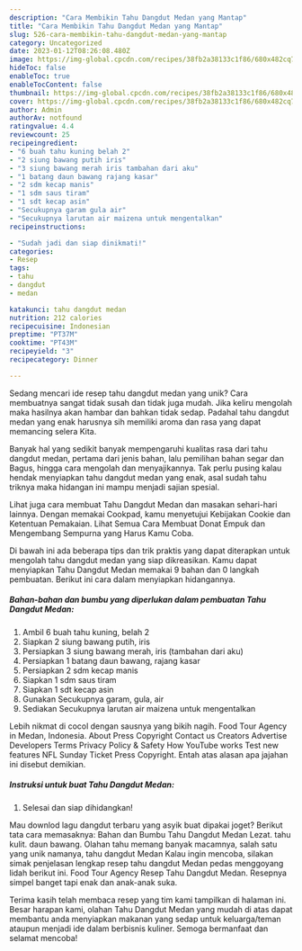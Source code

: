 ```yaml
---
description: "Cara Membikin Tahu Dangdut Medan yang Mantap"
title: "Cara Membikin Tahu Dangdut Medan yang Mantap"
slug: 526-cara-membikin-tahu-dangdut-medan-yang-mantap
category: Uncategorized
date: 2023-01-12T08:26:08.480Z
image: https://img-global.cpcdn.com/recipes/38fb2a38133c1f86/680x482cq70/tahu-dangdut-medan-foto-resep-utama.jpg
hideToc: false
enableToc: true
enableTocContent: false
thumbnail: https://img-global.cpcdn.com/recipes/38fb2a38133c1f86/680x482cq70/tahu-dangdut-medan-foto-resep-utama.jpg
cover: https://img-global.cpcdn.com/recipes/38fb2a38133c1f86/680x482cq70/tahu-dangdut-medan-foto-resep-utama.jpg
author: Admin
authorAv: notfound
ratingvalue: 4.4
reviewcount: 25
recipeingredient:
- "6 buah tahu kuning belah 2"
- "2 siung bawang putih iris"
- "3 siung bawang merah iris tambahan dari aku"
- "1 batang daun bawang rajang kasar"
- "2 sdm kecap manis"
- "1 sdm saus tiram"
- "1 sdt kecap asin"
- "Secukupnya garam gula air"
- "Secukupnya larutan air maizena untuk mengentalkan"
recipeinstructions:

- "Sudah jadi dan siap dinikmati!"
categories:
- Resep
tags:
- tahu
- dangdut
- medan

katakunci: tahu dangdut medan 
nutrition: 212 calories
recipecuisine: Indonesian
preptime: "PT37M"
cooktime: "PT43M"
recipeyield: "3"
recipecategory: Dinner

---
```





Sedang mencari ide resep tahu dangdut medan yang unik? Cara membuatnya sangat tidak susah dan tidak juga mudah. Jika keliru mengolah maka hasilnya akan hambar dan bahkan tidak sedap. Padahal tahu dangdut medan yang enak harusnya sih memiliki aroma dan rasa yang dapat memancing selera Kita.





Banyak hal yang sedikit banyak mempengaruhi kualitas rasa dari tahu dangdut medan, pertama dari jenis bahan, lalu pemilihan bahan segar dan Bagus, hingga cara mengolah dan menyajikannya. Tak perlu pusing kalau hendak menyiapkan tahu dangdut medan yang enak,      asal sudah tahu triknya maka hidangan ini mampu menjadi sajian spesial.














Lihat juga cara membuat Tahu Dangdut Medan dan masakan sehari-hari lainnya. Dengan memakai Cookpad, kamu menyetujui Kebijakan Cookie dan Ketentuan Pemakaian. Lihat Semua Cara Membuat Donat Empuk dan Mengembang Sempurna yang Harus Kamu Coba.






Di bawah ini ada beberapa tips dan trik praktis yang dapat diterapkan untuk mengolah tahu dangdut medan yang siap dikreasikan. Kamu dapat menyiapkan Tahu Dangdut Medan memakai 9 bahan dan 0 langkah pembuatan. Berikut ini cara dalam menyiapkan hidangannya.

<!--inarticleads1-->

##### Bahan-bahan dan bumbu yang diperlukan dalam pembuatan Tahu Dangdut Medan:

1. Ambil 6 buah tahu kuning, belah 2
1. Siapkan 2 siung bawang putih, iris
1. Persiapkan 3 siung bawang merah, iris (tambahan dari aku)
1. Persiapkan 1 batang daun bawang, rajang kasar
1. Persiapkan 2 sdm kecap manis
1. Siapkan 1 sdm saus tiram
1. Siapkan 1 sdt kecap asin
1. Gunakan Secukupnya garam, gula, air
1. Sediakan Secukupnya larutan air maizena untuk mengentalkan


Lebih nikmat di cocol dengan sausnya yang bikih nagih. Food Tour Agency in Medan, Indonesia. About Press Copyright Contact us Creators Advertise Developers Terms Privacy Policy &amp; Safety How YouTube works Test new features NFL Sunday Ticket Press Copyright. Entah atas alasan apa jajahan ini disebut demikian. 

<!--inarticleads2-->

##### Instruksi untuk buat Tahu Dangdut Medan:


1. Selesai dan siap dihidangkan!

Mau downlod lagu dangdut terbaru yang asyik buat dipakai joget? Berikut tata cara memasaknya: Bahan dan Bumbu Tahu Dangdut Medan Lezat. tahu kulit. daun bawang. Olahan tahu memang banyak macamnya, salah satu yang unik namanya, tahu dangdut Medan Kalau ingin mencoba, silakan simak penjelasan lengkap resep tahu dangdut Medan pedas menggoyang lidah berikut ini. Food Tour Agency Resep Tahu Dangdut Medan. Resepnya simpel banget tapi enak dan anak-anak suka. 

Terima kasih telah membaca resep yang tim kami tampilkan di halaman ini. Besar harapan kami, olahan Tahu Dangdut Medan yang mudah di atas dapat membantu anda menyiapkan makanan yang sedap untuk keluarga/teman ataupun menjadi ide dalam berbisnis kuliner. Semoga bermanfaat dan selamat mencoba!
